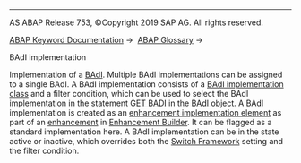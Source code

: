   

* * *

AS ABAP Release 753, ©Copyright 2019 SAP AG. All rights reserved.

[ABAP Keyword Documentation](javascript:call_link\('abenabap.htm'\)) →  [ABAP Glossary](javascript:call_link\('abenabap_glossary.htm'\)) → 

BAdI implementation

Implementation of a [BAdI](javascript:call_link\('abenbadi_glosry.htm'\) "Glossary Entry"). Multiple BAdI implementations can be assigned to a single BAdI. A BAdI implementation consists of a [BAdI implementation class](javascript:call_link\('abenbadi_implement_class_glosry.htm'\) "Glossary Entry") and a filter condition, which can be used to select the BAdI implementation in the statement [GET BADI](javascript:call_link\('abapget_badi.htm'\)) in the [BAdI object](javascript:call_link\('abenbadi_method_glosry.htm'\) "Glossary Entry"). A BAdI implementation is created as an [enhancement implementation element](javascript:call_link\('abenenhancement_impl_elem_glosry.htm'\) "Glossary Entry") as part of an [enhancement](javascript:call_link\('abenenhancement_glosry.htm'\) "Glossary Entry") in [Enhancement Builder](javascript:call_link\('abenenhancement_builder_glosry.htm'\) "Glossary Entry"). It can be flagged as a standard implementation here. A BAdI implementation can be in the state active or inactive, which overrides both the [Switch Framework](javascript:call_link\('abenswitch_framework_glosry.htm'\) "Glossary Entry") setting and the filter condition.